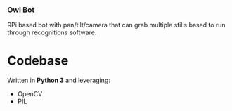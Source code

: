 ### Owl Bot

RPi based bot with pan/tilt/camera that can grab multiple stills based to run through recognitions software.

# Codebase
Written in **Python 3** and leveraging: 
- OpenCV
- PIL
